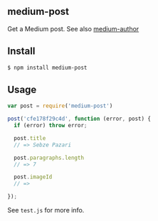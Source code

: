 ## medium-post

Get a Medium post. See also [medium-author](http://github.com/azer/medium-author)

## Install

```bash
$ npm install medium-post
```

## Usage

```js
var post = require('medium-post')

post('cfe178f29c4d', function (error, post) {
  if (error) throw error;

  post.title
  // => Sebze Pazari

  post.paragraphs.length
  // => 7

  post.imageId
  // =>

});
```

See `test.js` for more info.
